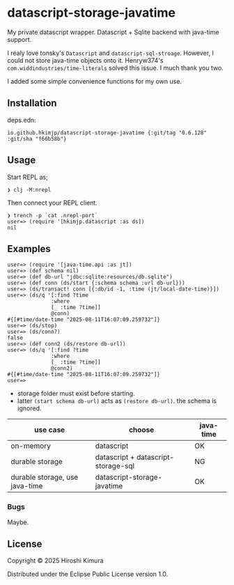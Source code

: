 # datascript-storage-javatime

My private datascript wrapper.
Datascript + Sqlite backend with java-time support.

I realy love tonsky's `Datascript` and `datascript-sql-stroage`.
However, I could not store java-time objects onto it.
Henryw374's `com.widdindustries/time-literals` solved this issue.
I much thank you two.

I added some simple convenience functions for my own use.

## Installation

deps.edn:
```
io.github.hkimjp/datascript-storage-javatime {:git/tag "0.6.128" :git/sha "f66b58b"}
```

## Usage

Start REPL as;

    ❯ clj -M:nrepl

Then connect your REPL client.

    ❯ trench -p `cat .nrepl-port`
    user=> (require '[hkimjp.datascript :as ds])
    nil

## Examples

    user=> (require '[java-time.api :as jt])
    user=> (def schema nil)
    user=> (def db-url "jdbc:sqlite:resources/db.sqlite")
    user=> (def conn (ds/start {:schema schema :url db-url}))
    user=> (ds/transact! conn [{:db/id -1, :time (jt/local-date-time)}])
    user=> (ds/q '[:find ?time
                  :where
                  [_ :time ?time]]
                  @conn)
    #{[#time/date-time "2025-08-11T16:07:09.259732"]}
    user=> (ds/stop)
    user=> (ds/conn?)
    false
    user=> (def conn2 (ds/restore db-url))
    user=> (ds/q '[:find ?time
                  :where
                  [_ :time ?time]]
                  @conn2)
    #{[#time/date-time "2025-08-11T16:07:09.259732"]}
    user=>

* storage folder must exist before starting.
* latter `(start schema db-url)` acts as `(restore db-url)`.
  the schema is ignored.


| use case                       | choose                           | java-time |
| ------------------------------ | -------------------------------- | --------- |
| on-memory                      | datascript                       | OK |
| durable storage                | datascript + datascript-storage-sql        | NG |
| durable storage, use java-time | datascript-storage-javatime      | OK |


### Bugs

Maybe.

## License

Copyright © 2025 Hiroshi Kimura

Distributed under the Eclipse Public License version 1.0.
